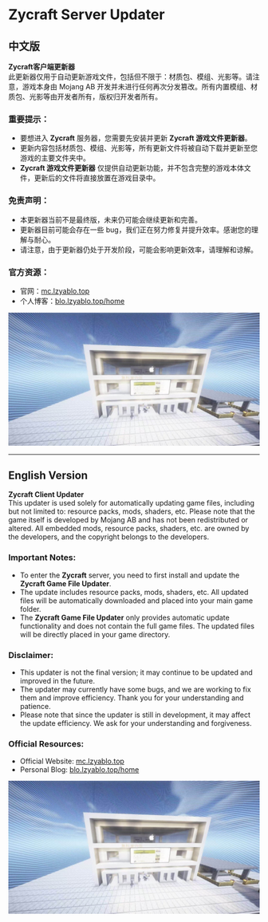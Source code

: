 # Zycraft Server Updater

## 中文版

**Zycraft客户端更新器**  
此更新器仅用于自动更新游戏文件，包括但不限于：材质包、模组、光影等。请注意，游戏本身由 Mojang AB 开发并未进行任何再次分发篡改。所有内置模组、材质包、光影等由开发者所有，版权归开发者所有。

### 重要提示：
- 要想进入 **Zycraft** 服务器，您需要先安装并更新 **Zycraft 游戏文件更新器**。
- 更新内容包括材质包、模组、光影等，所有更新文件将被自动下载并更新至您游戏的主要文件夹中。
- **Zycraft 游戏文件更新器** 仅提供自动更新功能，并不包含完整的游戏本体文件，更新后的文件将直接放置在游戏目录中。

### 免责声明：
- 本更新器当前不是最终版，未来仍可能会继续更新和完善。
- 更新器目前可能会存在一些 bug，我们正在努力修复并提升效率。感谢您的理解与耐心。
- 请注意，由于更新器仍处于开发阶段，可能会影响更新效率，请理解和谅解。

### 官方资源：
- 官网：[mc.lzyablo.top](http://mc.lzyablo.top)
- 个人博客：[blo.lzyablo.top/home](http://blo.lzyablo.top/home)

![Main Image](main.jpg)

---

## English Version

**Zycraft Client Updater**  
This updater is used solely for automatically updating game files, including but not limited to: resource packs, mods, shaders, etc. Please note that the game itself is developed by Mojang AB and has not been redistributed or altered. All embedded mods, resource packs, shaders, etc. are owned by the developers, and the copyright belongs to the developers.

### Important Notes:
- To enter the **Zycraft** server, you need to first install and update the **Zycraft Game File Updater**.
- The update includes resource packs, mods, shaders, etc. All updated files will be automatically downloaded and placed into your main game folder.
- The **Zycraft Game File Updater** only provides automatic update functionality and does not contain the full game files. The updated files will be directly placed in your game directory.

### Disclaimer:
- This updater is not the final version; it may continue to be updated and improved in the future.
- The updater may currently have some bugs, and we are working to fix them and improve efficiency. Thank you for your understanding and patience.
- Please note that since the updater is still in development, it may affect the update efficiency. We ask for your understanding and forgiveness.

### Official Resources:
- Official Website: [mc.lzyablo.top](http://mc.lzyablo.top)
- Personal Blog: [blo.lzyablo.top/home](http://blo.lzyablo.top/home)

![Main Image](main.jpg)
